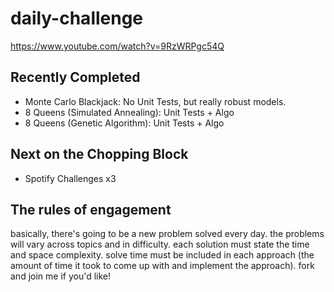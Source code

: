 # daily-challenge
https://www.youtube.com/watch?v=9RzWRPgc54Q 

## Recently Completed
- Monte Carlo Blackjack: No Unit Tests, but really robust models.
- 8 Queens (Simulated Annealing): Unit Tests + Algo
- 8 Queens (Genetic Algorithm): Unit Tests + Algo

## Next on the Chopping Block
- Spotify Challenges x3


## The rules of engagement
basically, there's going to be a new problem solved every day. the problems will vary across topics and in difficulty. each solution must state the time and space complexity. solve time must be included in each approach (the amount of time it took to come up with and implement the approach). fork and join me if you'd like! 
